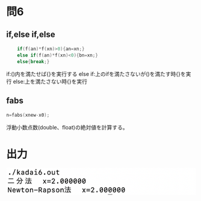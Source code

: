 # 問6

## if,else if,else
```C
    if(f(an)*f(xn)>0){an=xn;}
    else if(f(an)*f(xn)<0){bn=xn;}
    else{break;}
```
if:()内を満たせば{}を実行する
else if:上のifを満たさないが()を満たす時{}を実行
else:上を満たさない時{}を実行
## fabs
```C
n=fabs(xnew-x0);
```
浮動小数点数(double、float)の絶対値を計算する。
# 出力
![](/images/6.png)

